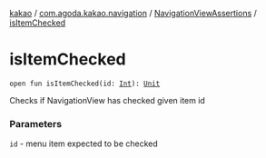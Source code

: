 [kakao](../../index.md) / [com.agoda.kakao.navigation](../index.md) / [NavigationViewAssertions](index.md) / [isItemChecked](./is-item-checked.md)

# isItemChecked

`open fun isItemChecked(id: `[`Int`](https://kotlinlang.org/api/latest/jvm/stdlib/kotlin/-int/index.html)`): `[`Unit`](https://kotlinlang.org/api/latest/jvm/stdlib/kotlin/-unit/index.html)

Checks if NavigationView has checked given item id

### Parameters

`id` - menu item expected to be checked